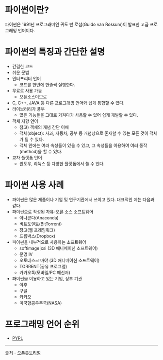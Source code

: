 # 파이썬이란?
파이썬은 1991년 프로그래머인 귀도 반 로섬(Guido van Rossum)이 발표한 고급 프로그래밍 언어이다.

# 파이썬의 특징과 간단한 설명
- 간결한 코드
- 쉬운 문법
- 인터프리터 언어
  -  코드를 한번에 한줄씩 실행한다.
- 무료로 사용 가능
  - 오픈소스이므로
- C, C++, JAVA 등 다른 프로그래밍 언어와 쉽게 통합할 수 있다.
- 라이브러리가 풍부
  -  많은 기능들을 그대로 가져다가 사용할 수 있어 쉽게 개발할 수 있다.
- 객체 지향 언어
  - 참고) 객체의 개념 간단 이해
  - 객체(object): 사과, 자동차, 공부 등 개념상으로 존재할 수 있는 모든 것이 객체가 될 수 있다.
  - 객체 안에는 여러 속성들이 있을 수 있고, 그 속성들을 이용하여 여러 동작(method)을 할 수 있다.
- 교차 플랫폼 언어
  - 윈도우, 리눅스 등 다양한 플랫폼에서 쓸 수 있다.

# 파이썬 사용 사례
- 파이썬은 많은 제품이나 기업 및 연구기관에서 쓰이고 있다. 대표적인 예는 다음과 같다.
- 파이썬으로 작성된 자유-오픈 소스 소프트웨어
  - 아나콘다(Anaconda)
  - 비트토렌트(BitTorrent)
  - 장고(웹 프레임워크)
  - 드롭박스(Dropbox)
- 파이썬을 내부적으로 사용하는 소프트웨어
  - softimage|xsi (3D 애니메이션 소프트웨어)
  - 문명 IV
  - 오토데스크 마야 (3D 애니메이션 소프트웨어)
  - TORRENT(공유 프로그램)
  - 카카오톡(모바일/PC 메신저)
- 파이썬을 이용하고 있는 기업, 정부 기관
  - 야후
  - 구글
  - 카카오
  - 미국항공우주국(NASA)

# 프로그래밍 언어 순위
- [PYPL](http://pypl.github.io/PYPL.html)

---
출처 - [오픈튜토리얼](https://opentutorials.org/module/3958/23953)
